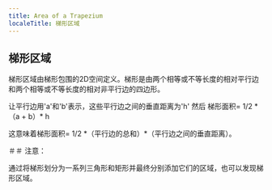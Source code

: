 ```yaml
---
title: Area of a Trapezium
localeTitle: 梯形区域
---
```

## 梯形区域

梯形区域由梯形包围的2D空间定义。梯形是由两个相等或不等长度的相对平行边和两个相等或不等长度的相对非平行边的四边形。

让平行边用'a'和'b'表示，这些平行边之间的垂直距离为'h' 然后 梯形面积= 1/2 \*（a + b）\* h

这意味着梯形面积= 1/2 \*（平行边的总和）\*（平行边之间的垂直距离）。

＃＃ 注意：

通过将梯形划分为一系列三角形和矩形并最终分别添加它们的区域，也可以发现梯形区域。